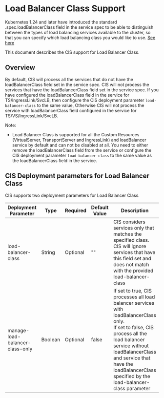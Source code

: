 # Load Balancer Class Support

Kubernetes 1.24 and later have introduced the standard .spec.loadBalancerClass field in the service spec to be able to distinguish between the types of load balancing services available to the cluster, so that you can specify which load balancing class you would like to use. [See here](https://kubernetes.io/docs/concepts/services-networking/service/#load-balancer-class)

This document describes the CIS support for Load Balancer Class.

## Overview

By default, CIS will process all the services that do not have the loadBalancerClass field set in the service spec. CIS will not process the services that have the loadBalancerClass field set in the service spec.
If you have configured the loadBalancerClass field in the service for TS/IngressLink/SvcLB, then configure the CIS deployment parameter `load-balancer-class` to the same value, Otherwise CIS will not process the service with loadBalancerClass field configured in the service for TS/VS/IngressLink/SvcLB.

Note:
* Load Balancer Class is supported for all the Custom Resources (VirtualServer, TransportServer and IngressLink) and loadBalancer service by default and can not be disabled at all. You need to either remove the loadBalancerClass field from the service or configure the CIS deployment parameter `load-balancer-class` to the same value as the loadBalancerClass field in the service.

## CIS Deployment parameters for Load Balancer Class

CIS supports two deployment parameters for Load Balancer Class.

| Deployment Parameter            | Type    | Required | Default Value | Description                                                                                                                                                                                                                                                                | Allowed Value |
|---------------------------------|---------|----------|---------------|----------------------------------------------------------------------------------------------------------------------------------------------------------------------------------------------------------------------------------------------------------------------------|---------------|
| load-balancer-class             | String  | Optional | ""            | CIS considers services only that matches the specified class. CIS will ignore services that have this field set and does not match with the provided load-balancer-class                                                                                                   |               | 
| manage-load-balancer-class-only | Boolean | Optional | false         | If set to true, CIS processes all load balancer services with loadBalancerClass only. <br> If set to false, CIS process all the load balancer service without loadBalancerClass and service that have the loadBalancerClass specified by the load-balancer-class parameter | true, false   |
